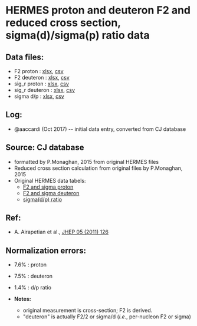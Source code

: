 # HERMES proton and deuteron F2 and reduced cross section, sigma(d)/sigma(p) ratio data

## Data files: 
  * F2    proton   : [xlsx](../data/JAM/10007.xlsx), [csv](../data/JAM/csv/10005.csv)     
  * F2    deuteron : [xlsx](../data/JAM/10008.xlsx), [csv](../data/JAM/csv/10006.csv) 
  * sig_r proton   : [xlsx](../data/JAM/10005.xlsx), [csv](../data/JAM/csv/10007.csv)
  * sig_r deuteron : [xlsx](../data/JAM/10006.xlsx), [csv](../data/JAM/csv/10008.csv)  
  * sigma d/p      : [xlsx](../data/JAM/10009.xlsx), [csv](../data/JAM/csv/10009.csv)
  
## Log:
  * @aaccardi (Oct 2017) -- initial data entry, converted from CJ database

## Source: CJ database
   * formatted by P.Monaghan, 2015 from original HERMES files
   * Reduced cross section calculation from original files by P.Monaghan, 2015 
   * Original HERMES data tabels:
     * [F2 and sigma proton](http://www-hermes.desy.de/cgi-bin2/serve-data.cgi?FILE=../pub/TRANS/F2-7.dat&S=final&B=F2)
     * [F2 and sigma deuteron](http://www-hermes.desy.de/cgi-bin2/serve-data.cgi?FILE=../pub/TRANS/F2-8.dat&S=final&B=F2)
     * [sigma(d/p) ratio](http://www-hermes.desy.de/cgi-bin2/serve-data.cgi?FILE=../pub/TRANS/F2-11.dat&S=final&B=F2)

## Ref:
  * A. Airapetian et al., [JHEP 05 (2011) 126](https://link.springer.com/article/10.1007/JHEP05(2011)126)

## Normalization errors: 
  * 7.6% : proton
  * 7.5% : deuteron
  * 1.4% : d/p ratio

* __Notes:__ 
  * original measurement is cross-section; F2 is derived.
  * "deuteron" is actually F2/2 or sigma/d (_i.e._, per-nucleon F2 or sigma)

